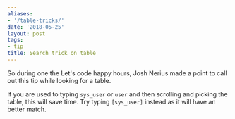 ```yaml
---
aliases:
- '/table-tricks/'
date: '2018-05-25'
layout: post
tags:
- tip
title: Search trick on table
---
```


So during one the Let's code happy hours, Josh Nerius made a point to
call out this tip while looking for a table.

If you are used to typing `sys_user` or `user` and then scrolling and
picking the table, this will save time. Try typing `[sys_user]` instead
as it will have an better match.
